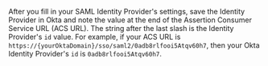 After you fill in your SAML Identity Provider's settings, save the Identity Provider in Okta and note the value at the end of the Assertion Consumer Service URL (ACS URL). The string after the last slash is the Identity Provider's `id` value. For example, if your ACS URL is `https://{yourOktaDomain}/sso/saml2/0adb8rlfooi5Atqv60h7`, then your Okta Identity Provider's `id` is `0adb8rlfooi5Atqv60h7`.